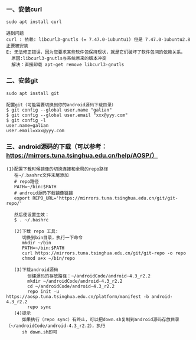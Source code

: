 
### 一、安装curl
    sudo apt install curl
    
    遇到问题
    curl : 依赖: libcurl3-gnutls (= 7.47.0-1ubuntu1) 但是 7.47.0-1ubuntu2.8 正要被安装
    E: 无法修正错误，因为您要求某些软件包保持现状，就是它们破坏了软件包间的依赖关系。
      原因:libcurl3-gnutls与系统原来的版本冲突
      解决：直接卸载 apt-get remove libcurl3-gnutls
      
### 二、安装git
    sudo apt install git
    
    配置git（可能需要切换到你的android源码下载目录）
    $ git config --global user.name "galian"
    $ git config --global user.email "xxx@yyy.com"
    $ git config -l
    user.name=galian
    user.email=xxx@yyy.com
    
### 三、android源码的下载（可以参考：https://mirrors.tuna.tsinghua.edu.cn/help/AOSP/）
    (1)配置下载时候镜像的切换连接和全局的repo路径
       在~/.bashrc文件末尾添加
       # repo路径
       PATH=~/bin:$PATH
       # android源码下载镜像链接
       export REPO_URL='https://mirrors.tuna.tsinghua.edu.cn/git/git-repo/'
       
       然后使设置生效：
       $ . ~/.bashrc
       
       (2)下载 repo 工具:
          切换到bin目录，执行一下命令
          mkdir ~/bin
          PATH=~/bin:$PATH
          curl https://mirrors.tuna.tsinghua.edu.cn/git/git-repo -o repo
          chmod a+x ~/bin/repo
       
       (3)下载android源码
            创建源码的存放路径：~/androidCode/android-4.3_r2.2
            mkdir ~/androidCode/android-4.3_r2.2
            cd ~/androidCode/android-4.3_r2.2
            repo init -u https://aosp.tuna.tsinghua.edu.cn/platform/manifest -b android-4.3_r2.2
            repo sync
       (4)提示
          如果执行（repo sync）有终止，可以把down.sh复制到android源码存放目录（~/androidCode/android-4.3_r2.2），执行
          sh down.sh即可
